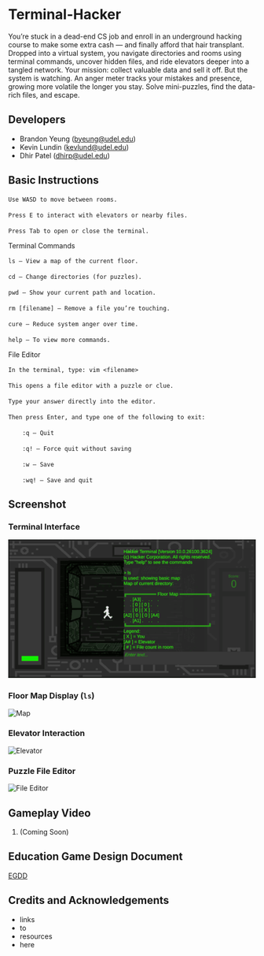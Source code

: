 # Terminal-Hacker
You’re stuck in a dead-end CS job and enroll in an underground hacking course to make some extra cash — and finally afford that hair transplant. Dropped into a virtual system, you navigate directories and rooms using terminal commands, uncover hidden files, and ride elevators deeper into a tangled network. Your mission: collect valuable data and sell it off. But the system is watching. An anger meter tracks your mistakes and presence, growing more volatile the longer you stay. Solve mini-puzzles, find the data-rich files, and escape.

## Developers
- Brandon Yeung (byeung@udel.edu)
- Kevin Lundin (kevlund@udel.edu)
- Dhir Patel (dhirp@udel.edu)

## Basic Instructions
    Use WASD to move between rooms.
    
    Press E to interact with elevators or nearby files.
    
    Press Tab to open or close the terminal.

  Terminal Commands

    ls – View a map of the current floor.

    cd – Change directories (for puzzles).

    pwd – Show your current path and location.

    rm [filename] – Remove a file you’re touching.

    cure – Reduce system anger over time.

    help – To view more commands.
    
  File Editor

    In the terminal, type: vim <filename>

    This opens a file editor with a puzzle or clue.

    Type your answer directly into the editor.

    Then press Enter, and type one of the following to exit:

        :q – Quit

        :q! – Force quit without saving

        :w – Save

        :wq! – Save and quit
        
## Screenshot
### Terminal Interface
![Ls command](Assets/doc/Ls%20command.png)

### Floor Map Display (`ls`)
![Map](docs/map.png)

### Elevator Interaction
![Elevator](docs/elevator.png)

### Puzzle File Editor
![File Editor](docs/file_editor.png)
## Gameplay Video
1. (Coming Soon)
## Education Game Design Document
[EGDD](https://github.com/BYeungCoding/Terminal-Hacker/blob/main/docs/egdd.md)
## Credits and Acknowledgements
- links
- to
- resources
- here
